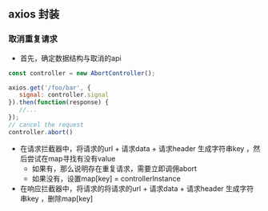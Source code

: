 ## axios 封装

### 取消重复请求

- 首先，确定数据结构与取消的api
```javascript
const controller = new AbortController();

axios.get('/foo/bar', {
   signal: controller.signal
}).then(function(response) {
   //...
});
// cancel the request
controller.abort()
```
- 在请求拦截器中，将请求的url + 请求data + 请求header 生成字符串key ，然后尝试在map寻找有没有value
  - 如果有，那么说明存在重复请求，需要立即调佣abort
  - 如果没有，设置map[key] = controllerInstance
- 在响应拦截器中，将请求的将请求的url + 请求data + 请求header 生成字符串key ，删除map[key]
